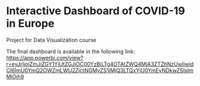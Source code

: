 # Interactive Dashboard of COVID-19 in Europe 
Project for Data Visualization course 

The final dashboard is available in the following link: https://app.powerbi.com/view?r=eyJrIjoiZmJiZGY1YjUtZGJjOC00YzBiLTg4OTAtZWQ4MjA3ZTZhNzUwIiwidCI6ImU0YmQ2OWZmLWU2ZjctNGMyZS1iMjQ3LTQxYjU0YmEyNDkwZSIsImMiOjh9
